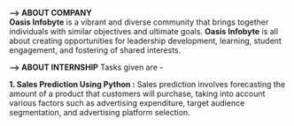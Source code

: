 ****--> ABOUT COMPANY****                                                    
**Oasis Infobyte** is a vibrant and diverse community that brings together individuals with similar objectives and ultimate goals.
**Oasis Infobyte** is all about creating opportunities for leadership development, learning, student engagement, and fostering of shared interests.

****--> ABOUT INTERNSHIP****
 Tasks given are -
  
  **1. Sales Prediction Using Python :**
       Sales prediction involves forecasting the amount of a product that customers will purchase, taking into account various factors such as advertising expenditure, target audience segmentation, and advertising platform selection.
